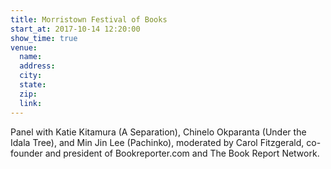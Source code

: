 ```yaml
---
title: Morristown Festival of Books
start_at: 2017-10-14 12:20:00
show_time: true
venue:
  name:
  address:
  city:
  state:
  zip:
  link:
---
```



Panel with Katie Kitamura (A Separation), Chinelo Okparanta (Under the Idala Tree), and Min Jin Lee (Pachinko), moderated by Carol Fitzgerald, co-founder and president of Bookreporter.com and The Book Report Network.